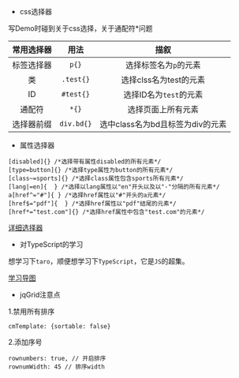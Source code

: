 * css选择器

写Demo时碰到关于css选择，关于通配符*问题

|常用选择器|用法|描叙|
|:----:|:----:|:----:|
|标签选择器|`p{}`|选择标签名为`p`的元素|
|类|`.test{}`|选择clss名为test的元素|
|ID|`#test{}`|选择ID名为`test`的元素|
|通配符|`*{}`|选择页面上所有元素|
|选择器前缀|`div.bd{}`|选中class名为bd且标签为div的元素|

* 属性选择器

```
[disabled]{} /*选择带有属性disabled的所有元素*/
[type=button]{} /*选择type属性为button的所有元素*/
[class~=sports]{} /*选择class属性包含sports所有元素*/
[lang|=en]{  } /*选择以lang属性以"en"开头以及以"-"分隔的所有元素*/
a[href^="#"]{ } /*选择href属性以"#"开头的a元素*/
[href$="pdf"]{  } /*选择href属性以"pdf"结尾的元素*/
[href*="test.com"]{} /*选择href属性中包含"test.com"的元素*/
```

[详细选择器](https://blog.guowenfh.com/2016/01/08/css-selector/)

* 对TypeScript的学习

想学习下`taro`，顺便想学习下`TypeScript`，它是`JS`的超集。

[学习导图](http://on-img.com/chart_image/5bcd9a63e4b0fe81b669b961.png?_=1540460057306)

* jqGrid注意点

1.禁用所有排序

```
cmTemplate: {sortable: false}
```

2.添加序号

```
rownumbers: true, // 开启排序
rownumWidth: 45 // 排序width 
```

